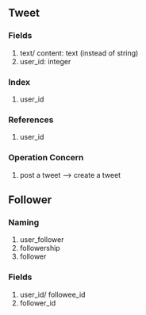 ## Tweet

### Fields

 1. text/ content: text (instead of string)
 2. user_id: integer
 
### Index
 1. user_id
 
### References
 1. user_id
 
### Operation Concern

1. post a tweet --> create a tweet
 
 
## Follower

### Naming

1. user_follower
2. followership
3. follower

### Fields

1. user_id/ followee_id
2. follower_id